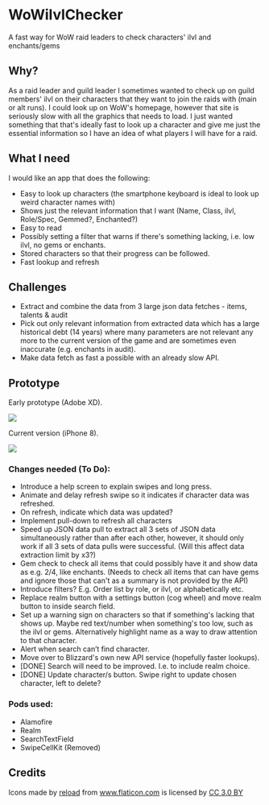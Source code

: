 # WoWilvlChecker
A fast way for WoW raid leaders to check characters' ilvl and enchants/gems

## Why?
As a raid leader and guild leader I sometimes wanted to check up on guild members' ilvl on their characters that they want to join the raids with (main or alt runs). I could look up on WoW's homepage, however that site is seriously slow with all the graphics that needs to load. I just wanted something that that's ideally fast to look up a character and give me just the essential information so I have an idea of what players I will have for a raid. 

## What I need
I would like an app that does the following:
* Easy to look up characters (the smartphone keyboard is ideal to look up weird character names with)
* Shows just the relevant information that I want (Name, Class, ilvl, Role/Spec, Gemmed?, Enchanted?)
* Easy to read
* Possibly setting a filter that warns if there's something lacking, i.e. low ilvl, no gems or enchants.
* Stored characters so that their progress can be followed. 
* Fast lookup and refresh

## Challenges
* Extract and combine the data from 3 large json data fetches - items, talents & audit
* Pick out only relevant information from extracted data which has a large historical debt (14 years) where many parameters are not relevant any more to the current version of the game and are sometimes even inaccurate (e.g. enchants in audit).
* Make data fetch as fast a possible with an already slow API. 

## Prototype
Early prototype (Adobe XD).

<img src="https://i.imgur.com/1SsAbat.jpg">

Current version (iPhone 8).

<img src="https://i.imgur.com/SDlsF4i.jpg?1">

### Changes needed (To Do):
* Introduce a help screen to explain swipes and long press.
* Animate and delay refresh swipe so it indicates if character data was refreshed.
* On refresh, indicate which data was updated?
* Implement pull-down to refresh all characters
* Speed up JSON data pull to extract all 3 sets of JSON data simultaneously rather than after each other, however, it should only work if all 3 sets of data pulls were successful. (Will this affect data extraction limit by x3?)
* Gem check to check all items that could possibly have it and show data as e.g. 2/4, like enchants. (Needs to check all items that can have gems and ignore those that can't as a summary is not provided by the API)
* Introduce filters? E.g. Order list by role, or ilvl, or alphabetically etc.
* Replace realm button with a settings button (cog wheel) and move realm button to inside search field. 
* Set up a warning sign on characters so that if something's lacking that shows up. Maybe red text/number when something's too low, such as the ilvl or gems. Alternatively highlight name as a way to draw attention to that character. 
* Alert when search can’t find character. 
* Move over to Blizzard's own new API service (hopefully faster lookups).
* [DONE] Search will need to be improved. I.e. to include realm choice.  
* [DONE] Update character/s button. Swipe right to update chosen character, left to delete?

### Pods used:
* Alamofire
* Realm
* SearchTextField
* SwipeCellKit (Removed)
 

## Credits
<div>Icons made by <a href="https://www.flaticon.com/authors/google" title="reload">reload</a> from <a href="https://www.flaticon.com/"     title="Flaticon">www.flaticon.com</a> is licensed by <a href="http://creativecommons.org/licenses/by/3.0/"     title="Creative Commons BY 3.0" target="_blank">CC 3.0 BY</a></div>
